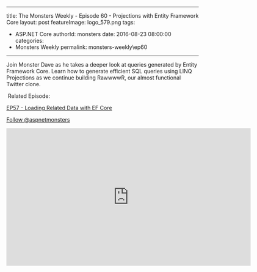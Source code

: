 
---
title: The Monsters Weekly - Episode 60 -  Projections with Entity Framework Core
layout: post
featureImage: logo_579.png
tags: 
  - ASP.NET Core
authorId: monsters
date: 2016-08-23 08:00:00
categories:
  - Monsters Weekly
permalink: monsters-weekly\ep60
---

<p>Join Monster Dave as he takes a deeper look at queries generated by Entity Framework Core. Learn how to generate efficient SQL queries using LINQ Projections as we continue building RawwwwR, our&nbsp;almost functional Twitter clone.</p><p>&nbsp;Related Episode:</p><p><a href="https://channel9.msdn.com/Series/aspnetmonsters/ASPNET-Monsters-Episode-57-Loading-Related-Data-with-Entity-Framework-Core">EP57 - Loading Related Data with EF Core</a></p><p><a class="twitter-follow-button" href="https://twitter.com/aspnetmonsters">Follow @aspnetmonsters</a></p> 

<!--more-->
<iframe src='https://channel9.msdn.com/Series/aspnetmonsters/ASPNET-Monsters-60-Projections-with-Entity-Framework-Core/player' width='640' height='360' allowFullScreen frameBorder='0'></iframe>
